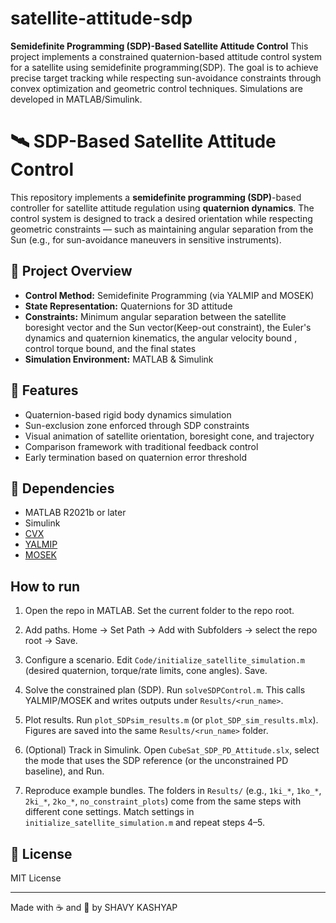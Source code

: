 # satellite-attitude-sdp

**Semidefinite Programming (SDP)-Based Satellite Attitude Control**
This project implements a constrained quaternion-based attitude control system for a satellite using semidefinite programming(SDP). The goal is to achieve precise target tracking while respecting sun-avoidance constraints through convex optimization and geometric control techniques. Simulations are developed in MATLAB/Simulink.


# 🛰️ SDP-Based Satellite Attitude Control

This repository implements a **semidefinite programming (SDP)**-based controller for satellite attitude regulation using **quaternion dynamics**. The control system is designed to track a desired orientation while respecting geometric constraints — such as maintaining angular separation from the Sun (e.g., for sun-avoidance maneuvers in sensitive instruments).

## 🚀 Project Overview

- **Control Method:** Semidefinite Programming (via YALMIP and MOSEK)
- **State Representation:** Quaternions for 3D attitude
- **Constraints:** Minimum angular separation between the satellite boresight vector and the Sun vector(Keep-out constraint), the Euler's dynamics and quaternion kinematics, the angular velocity bound , control torque bound, and the final states 
- **Simulation Environment:** MATLAB & Simulink


## 📂 Features

- Quaternion-based rigid body dynamics simulation
- Sun-exclusion zone enforced through SDP constraints
- Visual animation of satellite orientation, boresight cone, and trajectory
- Comparison framework with traditional feedback control
- Early termination based on quaternion error threshold


## 🧮 Dependencies

- MATLAB R2021b or later
- Simulink
- [CVX](https://cvxr.com/cvx/download/)
- [YALMIP](https://yalmip.github.io/download/)
- [MOSEK](https://www.mosek.com/downloads/)

## How to run

1. Open the repo in MATLAB. Set the current folder to the repo root.

2. Add paths. Home → Set Path → Add with Subfolders → select the repo root → Save.

3. Configure a scenario. Edit `Code/initialize_satellite_simulation.m` (desired quaternion, torque/rate limits, cone angles). Save.

4. Solve the constrained plan (SDP). Run `solveSDPControl.m`. This calls YALMIP/MOSEK and writes outputs under `Results/<run_name>`.

5. Plot results. Run `plot_SDPsim_results.m` (or `plot_SDP_sim_results.mlx`). Figures are saved into the same `Results/<run_name>` folder.

6. (Optional) Track in Simulink. Open `CubeSat_SDP_PD_Attitude.slx`, select the mode that uses the SDP reference (or the unconstrained PD baseline), and Run.

7. Reproduce example bundles. The folders in `Results/` (e.g., `1ki_*`, `1ko_*`, `2ki_*`, `2ko_*`, `no_constraint_plots`) come from the same steps with different cone settings. Match settings in `initialize_satellite_simulation.m` and repeat steps 4–5.

## 📜 License

MIT License 

---

Made with ☕ and 🚀 by SHAVY KASHYAP
